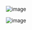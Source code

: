 ![image](https://github.com/kaizenics/natori/assets/94561281/a2718f46-fddc-40eb-aa0a-6beb67d3d263)

![image](https://github.com/kaizenics/natori/assets/94561281/8f7778b8-f3f1-4d54-87ef-29e60c30dddc)

